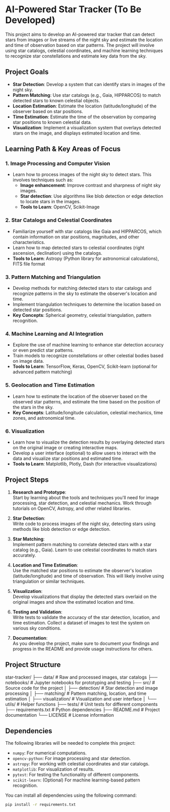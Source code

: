 # AI-Powered Star Tracker (To Be Developed)

This project aims to develop an AI-powered star tracker that can detect stars from images or live streams of the night sky and estimate the location and time of observation based on star patterns. The project will involve using star catalogs, celestial coordinates, and machine learning techniques to recognize star constellations and estimate key data from the sky.

## Project Goals
- **Star Detection**: Develop a system that can identify stars in images of the night sky.
- **Pattern Matching**: Use star catalogs (e.g., Gaia, HIPPARCOS) to match detected stars to known celestial objects.
- **Location Estimation**: Estimate the location (latitude/longitude) of the observer based on star positions.
- **Time Estimation**: Estimate the time of the observation by comparing star positions to known celestial data.
- **Visualization**: Implement a visualization system that overlays detected stars on the image, and displays estimated location and time.

## Learning Path & Key Areas of Focus

### 1. **Image Processing and Computer Vision**
   - Learn how to process images of the night sky to detect stars. This involves techniques such as:
     - **Image enhancement**: Improve contrast and sharpness of night sky images.
     - **Star detection**: Use algorithms like blob detection or edge detection to locate stars in the images.
     - **Tools to Learn**: OpenCV, Scikit-Image

### 2. **Star Catalogs and Celestial Coordinates**
   - Familiarize yourself with star catalogs like Gaia and HIPPARCOS, which contain information on star positions, magnitudes, and other characteristics.
   - Learn how to map detected stars to celestial coordinates (right ascension, declination) using the catalogs.
   - **Tools to Learn**: Astropy (Python library for astronomical calculations), FITS file format

### 3. **Pattern Matching and Triangulation**
   - Develop methods for matching detected stars to star catalogs and recognize patterns in the sky to estimate the observer's location and time.
   - Implement triangulation techniques to determine the location based on detected star positions.
   - **Key Concepts**: Spherical geometry, celestial triangulation, pattern recognition.

### 4. **Machine Learning and AI Integration**
   - Explore the use of machine learning to enhance star detection accuracy or even predict star patterns.
   - Train models to recognize constellations or other celestial bodies based on image data.
   - **Tools to Learn**: TensorFlow, Keras, OpenCV, Scikit-learn (optional for advanced pattern matching)

### 5. **Geolocation and Time Estimation**
   - Learn how to estimate the location of the observer based on the observed star patterns, and estimate the time based on the position of the stars in the sky.
   - **Key Concepts**: Latitude/longitude calculation, celestial mechanics, time zones, and astronomical time.

### 6. **Visualization**
   - Learn how to visualize the detection results by overlaying detected stars on the original image or creating interactive maps.
   - Develop a user interface (optional) to allow users to interact with the data and visualize star positions and estimated time.
   - **Tools to Learn**: Matplotlib, Plotly, Dash (for interactive visualizations)

## Project Steps

1. **Research and Prototype**:  
   Start by learning about the tools and techniques you'll need for image processing, star detection, and celestial mechanics. Work through tutorials on OpenCV, Astropy, and other related libraries.

2. **Star Detection**:  
   Write code to process images of the night sky, detecting stars using methods like blob detection or edge detection.

3. **Star Matching**:  
   Implement pattern matching to correlate detected stars with a star catalog (e.g., Gaia). Learn to use celestial coordinates to match stars accurately.

4. **Location and Time Estimation**:  
   Use the matched star positions to estimate the observer's location (latitude/longitude) and time of observation. This will likely involve using triangulation or similar techniques.

5. **Visualization**:  
   Develop visualizations that display the detected stars overlaid on the original images and show the estimated location and time.

6. **Testing and Validation**:  
   Write tests to validate the accuracy of the star detection, location, and time estimation. Collect a dataset of images to test the system on various sky conditions.

7. **Documentation**:  
   As you develop the project, make sure to document your findings and progress in the README and provide usage instructions for others.


## Project Structure

star-tracker/ ├── data/ # Raw and processed images, star catalogs ├── notebooks/ # Jupyter notebooks for prototyping and testing ├── src/ # Source code for the project │ ├── detection/ # Star detection and image processing │ ├── matching/ # Pattern matching, location, and time estimation │ ├── visualization/ # Visualization and user interface │ └── utils/ # Helper functions ├── tests/ # Unit tests for different components ├── requirements.txt # Python dependencies ├── README.md # Project documentation └── LICENSE # License information


## Dependencies

The following libraries will be needed to complete this project:
- `numpy`: For numerical computations.
- `opencv-python`: For image processing and star detection.
- `astropy`: For working with celestial coordinates and star catalogs.
- `matplotlib`: For visualization of results.
- `pytest`: For testing the functionality of different components.
- `scikit-learn`: (Optional) For machine learning-based pattern recognition.

You can install all dependencies using the following command:
```bash
pip install -r requirements.txt

